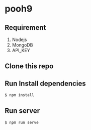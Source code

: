 # pooh9

## Requirement

1. Nodejs
2. MongoDB
3. API_KEY

## Clone this repo


## Run Install dependencies
```sh
$ npm install
```

## Run server

```sh
$ npm run serve

```
